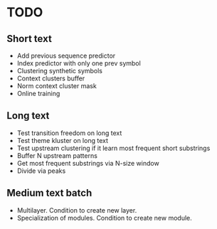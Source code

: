 # TODO
## Short text
- Add previous sequence predictor
- Index predictor with only one prev symbol
- Clustering synthetic symbols
- Context clusters buffer
- Norm context cluster mask
- Online training
## Long text
- Test transition freedom on long text
- Test theme kluster on long text
- Test upstream clustering if it learn most frequent short substrings
- Buffer N upstream patterns
- Get most frequent substrings via N-size window
- Divide via peaks
## Medium text batch
- Multilayer. Condition to create new layer.
- Specialization of modules. Condition to create new module.